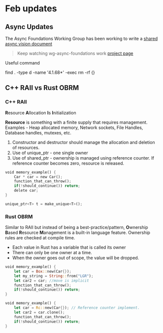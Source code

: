 # Feb updates

## Async Updates

The Async Foundations Working Group has been working to write a [shared async vision document](https://rust-lang.github.io/wg-async/vision.html)

> Keep watching wg-async-foundations work [project page](https://github.com/orgs/rust-lang/projects/2)

Useful command

find . -type d -name '4.1.68*' -exec rm -rf {}

## C++ RAII vs Rust OBRM

### C++ RAII

**R**esource **A**llocation **I**s **I**nitialization

**Resource** is something with a finite supply that requires management. Examples - Heap allocated memory, Network sockets, File Handles, Database handles, mutexes, etc.

1. Constructor and destructor should manage the allocation and deletion of resources.
2. Use of unique_ptr - one single owner
3. Use of shared_ptr - ownership is managed using reference counter. If reference counter becomes zero, resource is released.

```rust
void memory_example() {
    Car * car = new Car();
    function_that_can_throw();
    if(!should_continue()) return;
    delete car;
}

unique_ptr<T> t = make_unique<T>();
```

### Rust OBRM

Similar to RAII but instead of being a best-practice/pattern, **O**wnership **B**ased **R**esource **M**anagement is a built-in language feature.
Ownership rules are checked at compile time.

* Each value in Rust has a variable that is called its owner
* There can only be one owner at a time.
* When the owner goes out of scope, the value will be dropped.

```rust
void memory_example() {
    let car = Box::new(Car{});
    let my_string = String::from("LGR");
    let car2 = car; //move is implicit
    function_that_can_throw();
    if(!should_continue()) return;
}

void memory_example() {
    let car = Rc::new(Car{}); // Reference counter implement.
    let car2 = car.clone();
    function_that_can_throw();
    if(!should_continue()) return;
}
```
